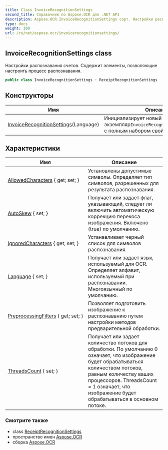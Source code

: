 ```yaml
---
title: Class InvoiceRecognitionSettings
second_title: Справочник по Aspose.OCR для .NET API
description: Aspose.OCR.InvoiceRecognitionSettings сорт. Настройки распознавания счетов. Содержит элементы позволяющие настроить процесс распознавания.
type: docs
weight: 100
url: /ru/net/aspose.ocr/invoicerecognitionsettings/
---
```

## InvoiceRecognitionSettings class

Настройки распознавания счетов. Содержит элементы, позволяющие настроить процесс распознавания.

```csharp
public class InvoiceRecognitionSettings : ReceiptRecognitionSettings
```

## Конструкторы

| Имя | Описание |
| --- | --- |
| [InvoiceRecognitionSettings](invoicerecognitionsettings/)(Language) | Инициализирует новый экземпляр`InvoiceRecognitionSettings`класс с полным набором свойств. |

## Характеристики

| Имя | Описание |
| --- | --- |
| [AllowedCharacters](../../aspose.ocr/receiptrecognitionsettings/allowedcharacters/) { get; set; } | Установлены допустимые символы. Определяет тип символов, разрешенных для результата распознавания. |
| [AutoSkew](../../aspose.ocr/receiptrecognitionsettings/autoskew/) { set; } | Получает или задает флаг, указывающий, следует ли включить автоматическую коррекцию перекоса изображения. Включено (true) по умолчанию. |
| [IgnoredCharacters](../../aspose.ocr/receiptrecognitionsettings/ignoredcharacters/) { get; set; } | Устанавливает черный список для символов распознавания. |
| [Language](../../aspose.ocr/receiptrecognitionsettings/language/) { set; } | Получает или задает язык, используемый для OCR.  Определяет алфавит, используемый при распознавании. Многоязычный по умолчанию. |
| [PreprocessingFilters](../../aspose.ocr/receiptrecognitionsettings/preprocessingfilters/) { get; set; } | Позволяет подготовить изображение к распознаванию путем настройки методов предварительной обработки. |
| [ThreadsCount](../../aspose.ocr/receiptrecognitionsettings/threadscount/) { set; } | Получает или задает количество потоков для обработки. По умолчанию 0 означает, что изображение будет обрабатываться количеством потоков, равным количеству ваших процессоров. ThreadsCount = 1 означает, что изображение будет обрабатываться в основном потоке. |

### Смотрите также

* class [ReceiptRecognitionSettings](../receiptrecognitionsettings/)
* пространство имен [Aspose.OCR](../../aspose.ocr/)
* сборка [Aspose.OCR](../../)


